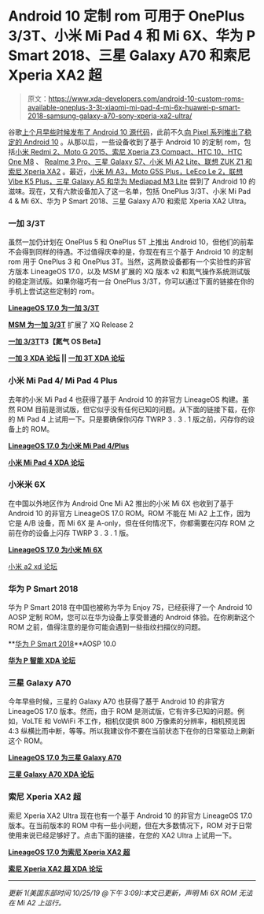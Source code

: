 # Android 10 定制 rom 可用于 OnePlus 3/3T、小米 Mi Pad 4 和 Mi 6X、华为 P Smart 2018、三星 Galaxy A70 和索尼 Xperia XA2 超

> 原文：<https://www.xda-developers.com/android-10-custom-roms-available-oneplus-3-3t-xiaomi-mi-pad-4-mi-6x-huawei-p-smart-2018-samsung-galaxy-a70-sony-xperia-xa2-ultra/>

谷歌[上个月早些时候发布了 Android 10 源代码](https://www.xda-developers.com/android-10-source-code-aosp/)，此前不久[向 Pixel 系列推出了稳定的 Android 10](https://www.xda-developers.com/google-releases-stable-android-10-for-pixel-smartphones/) 。从那以后，一些设备收到了基于 Android 10 的定制 rom，包括[小米 Redmi 2、Moto G 2015、索尼 Xperia Z3 Compact、HTC 10、HTC One M8](https://www.xda-developers.com/android-10-custom-rom-lineageos-xiaomi-redmi-2-moto-g-2015-sony-xperia-z3-compact-htc-10-one-m8/) 、 [Realme 3 Pro、三星 Galaxy S7、小米 Mi A2 Lite、联想 ZUK Z1 和索尼 Xperia XA2](https://www.xda-developers.com/android-10-ports-realme-3-pro-galaxy-s7-mi-a2-lite-zuk-z1-sony-xperia-xa2/) 。最近，[小米 Mi A3，Moto G5S Plus，LeEco Le 2，联想 Vibe K5 Plus，三星 Galaxy A5 和华为 Mediapad M3 Lite](https://www.xda-developers.com/android-10-custom-roms-xiaomi-mi-a3-moto-g5s-plus-leeco-le-2-lenovo-vibe-k5-plus-samsung-galaxy-a5-huawei-mediapad-m3-lite/) 尝到了 Android 10 的滋味。现在，又有六款设备加入了这一名单，包括 OnePlus 3/3T、小米 Mi Pad 4 & Mi 6X、华为 P Smart 2018、三星 Galaxy A70 和索尼 Xperia XA2 Ultra。

### 一加 3/3T

虽然一加仍计划在 OnePlus 5 和 OnePlus 5T 上推出 Android 10，但他们的前辈不会得到同样的待遇。不过值得庆幸的是，你现在有三个基于 Android 10 的定制 rom 用于 OnePlus 3 和 OnePlus 3T。当然，这两款设备都有一个实验性的非官方版本 LineageOS 17.0，以及 MSM 扩展的 XQ 版本 v2 和氮气操作系统测试版的稳定测试版。如果你碰巧有一台 OnePlus 3/3T，你可以通过下面的链接在你的手机上尝试这些定制的 rom。

**[LineageOS 17.0 为一加 3/3T](https://forum.xda-developers.com/oneplus-3/oneplus-3--3t-cross-device-development/rom-lineageos-17-0-oneplus-3-3t-t3990061)**

**[MSM 为一加 3/3T](https://forum.xda-developers.com/oneplus-3/oneplus-3--3t-cross-device-development/cardinal-aosp-5-0-android-8-0-pre-t3693585)** 扩展了 XQ Release 2

**[一加 3/3T](https://forum.xda-developers.com/oneplus-3/oneplus-3--3t-cross-device-development/rom-nitrogen-os-beta-t3737654)T3【氮气 OS Beta】**

**[一加 3 XDA 论坛](https://forum.xda-developers.com/oneplus-3) || [一加 3T XDA 论坛](https://forum.xda-developers.com/oneplus-3t)**

### 小米 Mi Pad 4/ Mi Pad 4 Plus

去年的小米 Mi Pad 4 也获得了基于 Android 10 的非官方 LineageOS 构建。虽然 ROM 目前是测试版，但它似乎没有任何已知的问题。从下面的链接下载，在你的 Mi Pad 4 上试用一下。只是要确保你闪存 TWRP 3 . 3 . 1 版之前，闪存你的设备上的 ROM。

**[LineageOS 17.0 为小米 Mi Pad 4/Plus](https://forum.xda-developers.com/mi-pad-4/development/rom-lineageos-17-0-t3989187)**

**[小米 Mi Pad 4 XDA 论坛](https://forum.xda-developers.com/mi-pad-4)**

### 小米米 6X

在中国以外地区作为 Android One Mi A2 推出的小米 Mi 6X 也收到了基于 Android 10 的非官方 LineageOS 17.0 ROM。ROM 不能在 Mi A2 上工作，因为它是 A/B 设备，而 Mi 6X 是 A-only，但在任何情况下，你都需要在闪存 ROM 之前在你的设备上闪存 TWRP 3 . 3 . 1 版。

**[LineageOS 17.0 为小米 Mi 6X](https://forum.xda-developers.com/mi-a2/xiaomi-6x-wayne/rom-lineageos-17-0-t3989193)**

[小米 a2 xd 论坛](https://forum.xda-developers.com/mi-a2)

### 华为 P Smart 2018

华为 P Smart 2018 在中国也被称为华为 Enjoy 7S，已经获得了一个 Android 10 AOSP 定制 ROM，您可以在华为设备上享受普通的 Android 体验。在你刷新这个 ROM 之前，值得注意的是你可能会遇到一些指纹扫描仪的问题。

**[华为 P Smart 2018](https://forum.xda-developers.com/huawei-p-smart/development/treble-t3983093)**AOSP 10.0

**[华为 P 智能 XDA 论坛](https://forum.xda-developers.com/huawei-p-smart)**

### 三星 Galaxy A70

今年早些时候，三星的 Galaxy A70 也获得了基于 Android 10 的非官方 LineageOS 17.0 版本。然而，由于 ROM 是测试版，它有许多已知的问题。例如，VoLTE 和 VoWiFi 不工作，相机仅提供 800 万像素的分辨率，相机预览因 4:3 纵横比而中断，等等。所以我建议你不要在当前状态下在你的日常驱动上刷新这个 ROM。

**[LineageOS 17.0 为三星 Galaxy A70](https://forum.xda-developers.com/galaxy-a70/development/rom-lineageos-17-0-galaxy-a70-t3989807)**

[**三星 Galaxy A70 XDA 论坛**](https://forum.xda-developers.com/galaxy-a70)

### 索尼 Xperia XA2 超

索尼 Xperia XA2 Ultra 现在也有一个基于 Android 10 的非官方 LineageOS 17.0 版本。在当前版本的 ROM 中有一些小问题，但在大多数情况下，ROM 对于日常使用来说已经足够好了。点击下面的链接，在您的 XA2 Ultra 上试用一下。

**[LineageOS 17.0 为索尼 Xperia XA2 超](https://forum.xda-developers.com/xa2-ultra/development/rom-lineageos-17-0-t3989599)**

**[索尼 Xperia XA2 超 XDA 论坛](https://forum.xda-developers.com/xa2-ultra)**

* * *

*更新 1(美国东部时间 10/25/19 @下午 3:09):本文已更新，声明 Mi 6X ROM 无法在 Mi A2 上运行。*